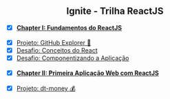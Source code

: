 <h2 align="center">Ignite - Trilha ReactJS</h2>

- [x] [**Chapter I: Fundamentos do ReactJS**](https://github.com/lucasrmagalhaes/ignite-react/tree/chapterI)<br /><br />
- [x] [Projeto: GitHub Explorer 📂](https://github-explorer-ignite-react.netlify.app/) 
- [x] [Desafio: Conceitos do React](https://github.com/lucasrmagalhaes/desafio_conceitos-react)
- [x] [Desafio: Componentizando a Aplicação](https://github.com/lucasrmagalhaes/desafio_componetizando-react) <br /><br />
- [x] [**Chapter II: Primeira Aplicação Web com ReactJS**](https://github.com/lucasrmagalhaes/ignite-react/tree/chapterII) <br /><br />
- [x] [Projeto: dt-money 💰](https://dt-money-react.netlify.app/)
